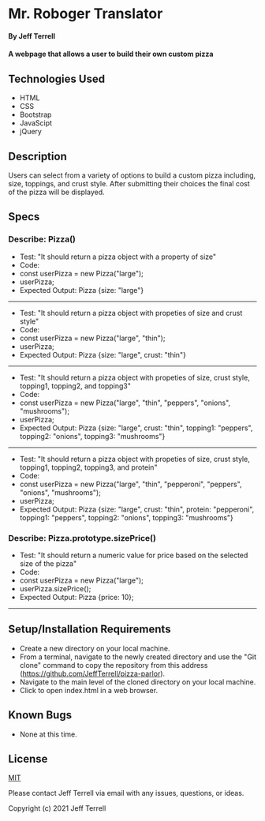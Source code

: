 # Mr. Roboger Translator

#### By Jeff Terrell

#### A webpage that allows a user to build their own custom pizza

## Technologies Used

* HTML
* CSS
* Bootstrap
* JavaScipt
* jQuery

## Description

Users can select from a variety of options to build a custom pizza including, size, toppings, and crust style. After submitting their choices the final cost of the pizza will be displayed.

## Specs

### Describe: Pizza()

* Test: "It should return a pizza object with a property of size"
* Code:
* const userPizza = new Pizza("large");
* userPizza;
* Expected Output: Pizza {size: "large"}
***
* Test: "It should return a pizza object with propeties of size and crust style"
* Code:
* const userPizza = new Pizza("large", "thin");
* userPizza;
* Expected Output: Pizza {size: "large", crust: "thin"}
***
* Test: "It should return a pizza object with propeties of size, crust style, topping1, topping2, and topping3"
* Code:
* const userPizza = new Pizza("large", "thin", "peppers", "onions", "mushrooms");
* userPizza;
* Expected Output: Pizza {size: "large", crust: "thin", topping1: "peppers", topping2: "onions", topping3: "mushrooms"}
***
* Test: "It should return a pizza object with propeties of size, crust style, topping1, topping2, topping3, and protein"
* Code:
* const userPizza = new Pizza("large", "thin", "pepperoni", "peppers", "onions", "mushrooms");
* userPizza;
* Expected Output: Pizza {size: "large", crust: "thin", protein: "pepperoni", topping1: "peppers", topping2: "onions", topping3: "mushrooms"}

### Describe: Pizza.prototype.sizePrice()
* Test: "It should return a numeric value for price based on the selected size of the pizza"
* Code:
* const userPizza = new Pizza("large");
* userPizza.sizePrice();
* Expected Output: Pizza {price: 10};
***



## Setup/Installation Requirements

* Create a new directory on your local machine.
* From a terminal, navigate to the newly created directory and use the "Git clone" command to copy the repository from this address (https://github.com/JeffTerrell/pizza-parlor).
* Navigate to the main level of the cloned directory on your local machine.
* Click to open index.html in a web browser.


## Known Bugs

* None at this time.

## License

[MIT](https://opensource.org/licenses/MIT)

Please contact Jeff Terrell via email with any issues, questions, or ideas.

Copyright (c) 2021 Jeff Terrell